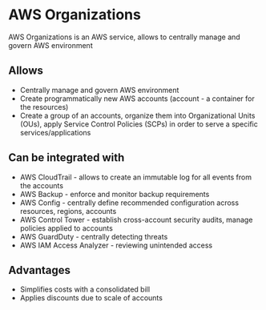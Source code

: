 # AWS Organizations

AWS Organizations is an AWS service, allows to centrally manage and govern AWS environment

## Allows

* Centrally manage and govern AWS environment
* Create programmatically new AWS accounts (account - a container for the resources)
* Create a group of an accounts, organize them into Organizational Units (OUs), apply Service Control Policies (SCPs) in order to serve a specific services/applications

## Can be integrated with

* AWS CloudTrail - allows to create an immutable log for all events from the accounts
* AWS Backup - enforce and monitor backup requirements
* AWS Config - centrally define recommended configuration across resources, regions, accounts
* AWS Control Tower - establish cross-account security audits, manage policies applied to accounts
* AWS GuardDuty - centrally detecting threats
* AWS IAM Access Analyzer - reviewing unintended access

## Advantages

* Simplifies costs with a consolidated bill
* Applies discounts due to scale of accounts
